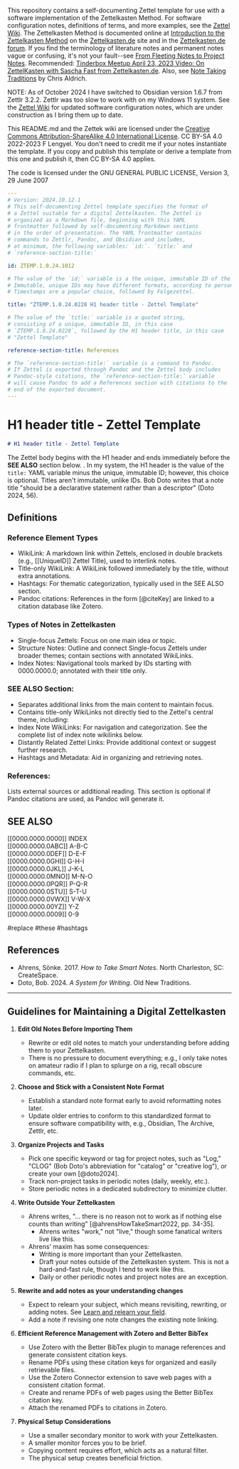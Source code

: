 This repository contains a self-documenting Zettel template for use with a software implementation of the Zettelkasten Method. For software configuration notes, definitions of terms, and more examples, see the [Zettel Wiki](https://github.com/flengyel/Zettel/wiki). The Zettelkasten Method is documented online at [Introduction to the Zettelkasten Method](https://zettelkasten.de/posts/overview/) on the [Zettelkasten.de](https://zettelkasten.de) site and in the [Zettelkasten.de forum](https://forum.zettelkasten.de). If you find the terminology of literature notes and permanent notes vague or confusing, it's not your fault--see [From Fleeting Notes to Project Notes](https://github.com/flengyel/Zettel/wiki/From-Fleeting-Notes-to-Project-Notes). Recommended: [Tinderbox Meetup April 23, 2023 Video: On ZettelKasten with Sascha Fast from Zettelkasten.de](https://www.youtube.com/watch?v=I4TXkGjKpTo). Also, see [Note Taking Traditions](https://notemaking.substack.com/) by Chris Aldrich.

NOTE: As of October 2024 I have switched to Obsidian version 1.6.7 from Zettlr 3.2.2. Zettlr was too slow to work with on my Windows 11 system. See the [Zettel Wiki](https://github.com/flengyel/Zettel/wiki) for updated software configuration notes, which are under construction as I bring them up to date.

This README.md and the Zettek wiki are licensed under the [Creative Commons Attribution-ShareAlike 4.0 International License](https://creativecommons.org/licenses/by-sa/4.0/legalcode). CC BY-SA 4.0 2022-2023 F Lengyel. You don't need to credit me if your notes instantiate the template. If you copy and publish this template or derive a template from this one and publish it, then CC BY-SA 4.0 applies.  

The code is licensed under the GNU GENERAL PUBLIC LICENSE, Version 3, 29 June 2007

```yaml
---
# Version: 2024.10.12.1
# This self-documenting Zettel template specifies the format of 
# a Zettel suitable for a digital Zettelkasten. The Zettel is
# organized as a Markdown file, beginning with this YAML 
# frontmatter followed by self-documenting Markdown sections 
# in the order of presentation. The YAML frontmatter contains
# commands to Zettlr, Pandoc, and Obsidian and includes, 
# at minimum, the following variables: `id:`. `title:` and 
# `reference-section-title:` 

id: ZTEMP.1.0.24.1012

# The value of the `id:` variable is a the unique, immutable ID of the Zettel.  
# Immutable, unique IDs may have different formats, according to personal preference. 
# Timestamps are a popular choice, followed by Folgezettel. 

title: "ZTEMP.1.0.24.0228 H1 header title - Zettel Template"

# The value of the `title:` variable is a quoted string, 
# consisting of a unique, immutable ID, in this case 
# `ZTEMP.1.0.24.0228`, followed by the H1 header title, in this case
# "Zettel Template"

reference-section-title: References

# The `reference-section-title:` variable is a command to Pandoc.
# If Zettel is exported through Pandoc and the Zettel body includes 
# Pandoc-style citations, the `reference-section-title:` variable 
# will cause Pandoc to add a References section with citations to the
# end of the exported document. 
---
```
# H1 header title - Zettel Template

```markdown
# H1 header title - Zettel Template
```
The Zettel body begins with the H1 header and ends immediately before the **SEE ALSO** section below.
. In my system, the H1 header is the value of the `title:` YAML variable minus the unique, immutable ID; however, this choice is optional.
Titles aren't immutable, unlike IDs.  Bob Doto writes that a note title "should be a declarative statement rather than a descriptor" (Doto 2024, 56).

## Definitions

### Reference Element Types

- WikiLink: A markdown link within Zettels, enclosed in double brackets (e.g., [[UniqueID]] Zettel Title), used to interlink notes.
- Title-only WikiLink: A WikiLink followed immediately by the title, without extra annotations.
- Hashtags: For thematic categorization, typically used in the SEE ALSO section.
- Pandoc citations: References in the form [@citeKey] are linked to a citation database like Zotero.


### Types of Notes in Zettelkasten

- Single-focus Zettels: Focus on one main idea or topic.
- Structure Notes: Outline and connect Single-focus Zettels under broader themes; contain sections with annotated WikiLinks.
- Index Notes: Navigational tools marked by IDs starting with 0000.0000.0; annotated with their title only.


### SEE ALSO Section:

- Separates additional links from the main content to maintain focus.
- Contains title-only WikiLinks not directly tied to the Zettel's central theme, including:
- Index Note WikiLinks: For navigation and categorization. See the complete list of index note wikilinks below.
- Distantly Related Zettel Links: Provide additional context or suggest further research.
- Hashtags and Metadata: Aid in organizing and retrieving notes.

### References:

Lists external sources or additional reading. This section is optional if Pandoc citations are used, as Pandoc will generate it.

## SEE ALSO

[[0000.0000.0000]] INDEX  
[[0000.0000.0ABC]] A-B-C  
[[0000.0000.0DEF]] D-E-F  
[[0000.0000.0GHI]] G-H-I  
[[0000.0000.0JKL]] J-K-L  
[[0000.0000.0MNO]] M-N-O  
[[0000.0000.0PQR]] P-Q-R  
[[0000.0000.0STU]] S-T-U  
[[0000.0000.0VWX]] V-W-X  
[[0000.0000.00YZ]] Y-Z  
[[0000.0000.0009]] 0-9  

 #replace #these #hashtags  

## References

- Ahrens, Sönke. 2017. _How to Take Smart Notes_. North Charleston, SC: CreateSpace.
- Doto, Bob. 2024. _A System for Writing_. Old New Traditions.


---

## Guidelines for Maintaining a Digital Zettelkasten

1. **Edit Old Notes Before Importing Them**
   * Rewrite or edit old notes to match your understanding before adding them to your Zettelkasten.
   * There is no pressure to document everything; e.g., I only take notes on amateur radio if I plan to splurge on a rig, recall obscure commands, etc.

2. **Choose and Stick with a Consistent Note Format**
   * Establish a standard note format early to avoid reformatting notes later.
   * Update older entries to conform to this standardized format to ensure software compatibility with, e.g., Obsidian, The Archive, Zettlr, etc.

3. **Organize Projects and Tasks**
   * Pick one specific keyword or tag for project notes, such as "Log," "CLOG" (Bob Doto's abbreviation for "catalog" or "creative log"), or create your own  [@doto2024].
   * Track non-project tasks in periodic notes (daily, weekly, etc.).
   * Store periodic notes in a dedicated subdirectory to minimize clutter.

4. **Write Outside Your Zettelkasten**
   * Ahrens writes, "... there is no reason not to work as if nothing else counts than writing" [@ahrensHowTakeSmart2022, pp. 34-35].
      * Ahrens writes "work," not "live," though some fanatical writers live like this.
   * Ahrens' maxim has some consequences: 
      * Writing is more important than your Zettelkasten.
      * Draft your notes outside of the Zettelkasten system. This is not a hard-and-fast rule, though I tend to work like this.
      * Daily or other periodic notes and project notes are an exception.
      
5. **Rewrite and add notes as your understanding changes**
   * Expect to relearn your subject, which means revisiting, rewriting, or adding notes. See [Learn and relearn your field](https://terrytao.wordpress.com/career-advice/learn-and-relearn-your-field/).
   * Add a note if revising one note changes the existing note linking.

6. **Efficient Reference Management with Zotero and Better BibTex**
   * Use Zotero with the Better BibTex plugin to manage references and generate consistent citation keys.
   * Rename PDFs using these citation keys for organized and easily retrievable files.
   * Use the Zotero Connector extension to save web pages with a consistent citation format.
   * Create and rename PDFs of web pages using the Better BibTex citation key.
   * Attach the renamed PDFs to citations in Zotero.

7. **Physical Setup Considerations**
   * Use a smaller secondary monitor to work with your Zettelkasten.
   * A smaller monitor forces you to be brief.
   * Copying content requires effort, which acts as a natural filter.
   * The physical setup creates beneficial friction.

